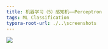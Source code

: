 ```yaml
---
title: 机器学习（5）感知机——Perceptron
tags: ML Classification
typora-root-url: ./..\screenshots
---
```


![](./Perceptron-Linear-Algorithm/one.png)